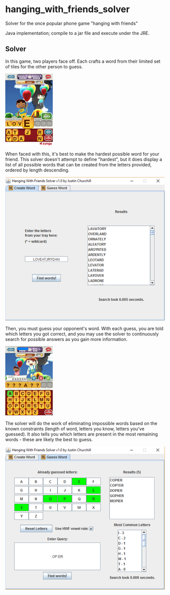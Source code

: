 # hanging_with_friends_solver
Solver for the once popular phone game "hanging with friends"

Java implementation; compile to a jar file and execute under the JRE.

## Solver

In this game, two players face off. Each crafts a word from their limited set of tiles for the other person to guess.

<img src="readme_imgs/hwf_createword.jpg" alt="Creating a word" width="150px">

When faced with this, it's best to make the hardest possible word for your friend. This solver doesn't attempt to define "hardest", but it does display a list of all possible words that can be created from the letters provided, ordered by length descending.

![Creating a word with the solver](readme_imgs/hwf_solver_createword.png)

Then, you must guess your opponent's word. With each guess, you are told which letters you got correct, and you may use the solver to continuously search for possible answers as you gain more information.

<img src="readme_imgs/hwf_guessword.jpg" alt="Guessing a word" width="150px">

The solver will do the work of eliminating impossible words based on the known constraints (length of word, letters you know, letters you've guessed). It also tells you which letters are present in the most remaining words - these are likely the best to guess.

![Guessing a word with the solver](readme_imgs/hwf_solver_guessword.png)

